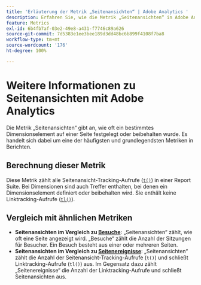 ```yaml
---
title: 'Erläuterung der Metrik „Seitenansichten“ | Adobe Analytics '
description: Erfahren Sie, wie die Metrik „Seitenansichten“ in Adobe Analytics funktioniert, und lernen Sie den Unterschied zwischen Seitenansichten und Seitenbesuchen kennen.
feature: Metrics
exl-id: 6b4fb7af-03e2-49e8-a431-f7746c89a626
source-git-commit: 7d5383e1ee3bee189d3dd48bc6b899f4108f7ba8
workflow-type: tm+mt
source-wordcount: '176'
ht-degree: 100%

---
```


# Weitere Informationen zu Seitenansichten mit Adobe Analytics

Die Metrik „Seitenansichten“ gibt an, wie oft ein bestimmtes Dimensionselement auf einer Seite festgelegt oder beibehalten wurde. Es handelt sich dabei um eine der häufigsten und grundlegendsten Metriken in Berichten.

## Berechnung dieser Metrik

Diese Metrik zählt alle Seitenansicht-Tracking-Aufrufe ([`t()`](/help/implement/vars/functions/t-method.md)) in einer Report Suite. Bei Dimensionen sind auch Treffer enthalten, bei denen ein Dimensionselement definiert oder beibehalten wird. Sie enthält keine Linktracking-Aufrufe ([`tl()`](/help/implement/vars/functions/tl-method.md)).

## Vergleich mit ähnlichen Metriken

* **Seitenansichten im Vergleich zu [Besuche](visits.md)**: „Seitenansichten“ zählt, wie oft eine Seite angezeigt wird. „Besuche“ zählt die Anzahl der Sitzungen für Besucher. Ein Besuch besteht aus einer oder mehreren Seiten.
* **Seitenansichten im Vergleich zu [Seitenereignisse](page-events.md)**: „Seitenansichten“ zählt die Anzahl der Seitenansicht-Tracking-Aufrufe (`t()`) und schließt Linktracking-Aufrufe (`tl()`) aus. Im Gegensatz dazu zählt „Seitenereignisse“ die Anzahl der Linktracking-Aufrufe und schließt Seitenansichten aus.
